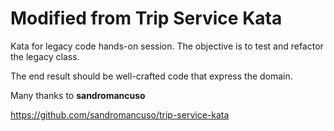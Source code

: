 Modified from Trip Service Kata
===============================

Kata for legacy code hands-on session. The objective is to test and refactor the legacy class.

The end result should be well-crafted code that express the domain.

Many thanks to **sandromancuso**

<https://github.com/sandromancuso/trip-service-kata>

